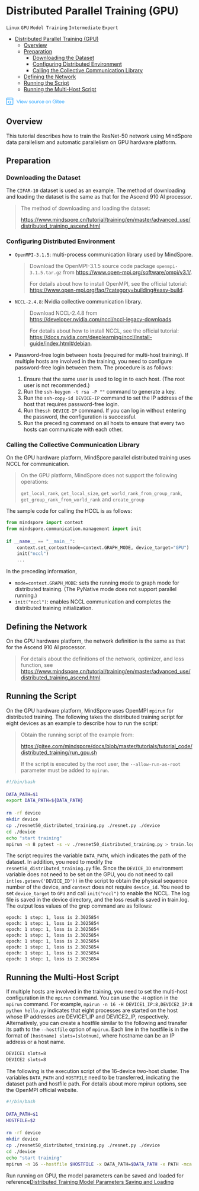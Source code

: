 # Distributed Parallel Training (GPU)

`Linux` `GPU` `Model Training` `Intermediate` `Expert`

<!-- TOC -->

- [Distributed Parallel Training (GPU)](#distributed-parallel-training-gpu)
    - [Overview](#overview)
    - [Preparation](#preparation)
        - [Downloading the Dataset](#downloading-the-dataset)
        - [Configuring Distributed Environment](#configuring-distributed-environment)
        - [Calling the Collective Communication Library](#calling-the-collective-communication-library)
    - [Defining the Network](#defining-the-network)
    - [Running the Script](#running-the-script)
    - [Running the Multi-Host Script](#running-the-multi-host-script)

<!-- /TOC -->

<a href="https://gitee.com/mindspore/docs/blob/master/tutorials/training/source_en/advanced_use/distributed_training_gpu.md" target="_blank"><img src="../_static/logo_source.png"></a>

## Overview

This tutorial describes how to train the ResNet-50 network using MindSpore data parallelism and automatic parallelism on GPU hardware platform.

## Preparation

### Downloading the Dataset

The `CIFAR-10` dataset is used as an example. The method of downloading and loading the dataset is the same as that for the Ascend 910 AI processor.

> The method of downloading and loading the dataset:
>
> <https://www.mindspore.cn/tutorial/training/en/master/advanced_use/distributed_training_ascend.html>

### Configuring Distributed Environment

- `OpenMPI-3.1.5`: multi-process communication library used by MindSpore.

  > Download the OpenMPI-3.1.5 source code package `openmpi-3.1.5.tar.gz` from <https://www.open-mpi.org/software/ompi/v3.1/>.
  >
  > For details about how to install OpenMPI, see the official tutorial: <https://www.open-mpi.org/faq/?category=building#easy-build>.

- `NCCL-2.4.8`: Nvidia collective communication library.

  > Download NCCL-2.4.8 from <https://developer.nvidia.com/nccl/nccl-legacy-downloads>.
  >
  > For details about how to install NCCL, see the official tutorial: <https://docs.nvidia.com/deeplearning/nccl/install-guide/index.html#debian>.

- Password-free login between hosts (required for multi-host training). If multiple hosts are involved in the training, you need to configure password-free login between them. The procedure is as follows:
  1. Ensure that the same user is used to log in to each host. (The root user is not recommended.)
  2. Run the `ssh-keygen -t rsa -P ""` command to generate a key.
  3. Run the `ssh-copy-id DEVICE-IP` command to set the IP address of the host that requires password-free login.
  4. Run the`ssh DEVICE-IP` command. If you can log in without entering the password, the configuration is successful.
  5. Run the preceding command on all hosts to ensure that every two hosts can communicate with each other.

### Calling the Collective Communication Library

On the GPU hardware platform, MindSpore parallel distributed training uses NCCL for communication.

> On the GPU platform, MindSpore does not support the following operations:
>
> `get_local_rank`, `get_local_size`, `get_world_rank_from_group_rank`, `get_group_rank_from_world_rank` and `create_group`

The sample code for calling the HCCL is as follows:

```python
from mindspore import context
from mindspore.communication.management import init

if __name__ == "__main__":
    context.set_context(mode=context.GRAPH_MODE, device_target="GPU")
    init("nccl")
    ...
```

In the preceding information,

- `mode=context.GRAPH_MODE`: sets the running mode to graph mode for distributed training. (The PyNative mode does not support parallel running.)
- `init("nccl")`: enables NCCL communication and completes the distributed training initialization.

## Defining the Network

On the GPU hardware platform, the network definition is the same as that for the Ascend 910 AI processor.

> For details about the definitions of the network, optimizer, and loss function, see <https://www.mindspore.cn/tutorial/training/en/master/advanced_use/distributed_training_ascend.html>.

## Running the Script

On the GPU hardware platform, MindSpore uses OpenMPI `mpirun` for distributed training. The following takes the distributed training script for eight devices as an example to describe how to run the script:

> Obtain the running script of the example from:
>
> <https://gitee.com/mindspore/docs/blob/master/tutorials/tutorial_code/distributed_training/run_gpu.sh>
>
> If the script is executed by the root user, the `--allow-run-as-root` parameter must be added to `mpirun`.

```bash
#!/bin/bash

DATA_PATH=$1
export DATA_PATH=${DATA_PATH}

rm -rf device
mkdir device
cp ./resnet50_distributed_training.py ./resnet.py ./device
cd ./device
echo "start training"
mpirun -n 8 pytest -s -v ./resnet50_distributed_training.py > train.log 2>&1 &
```

The script requires the variable `DATA_PATH`, which indicates the path of the dataset. In addition, you need to modify the `resnet50_distributed_training.py` file. Since the `DEVICE_ID` environment variable does not need to be set on the GPU, you do not need to call `int(os.getenv('DEVICE_ID'))` in the script to obtain the physical sequence number of the device, and `context` does not require `device_id`. You need to set `device_target` to `GPU` and call `init("nccl")` to enable the NCCL. The log file is saved in the device directory, and the loss result is saved in train.log. The output loss values of the grep command are as follows:

```text
epoch: 1 step: 1, loss is 2.3025854
epoch: 1 step: 1, loss is 2.3025854
epoch: 1 step: 1, loss is 2.3025854
epoch: 1 step: 1, loss is 2.3025854
epoch: 1 step: 1, loss is 2.3025854
epoch: 1 step: 1, loss is 2.3025854
epoch: 1 step: 1, loss is 2.3025854
epoch: 1 step: 1, loss is 2.3025854
```

## Running the Multi-Host Script

If multiple hosts are involved in the training, you need to set the multi-host configuration in the `mpirun` command. You can use the `-H` option in the `mpirun` command. For example, `mpirun -n 16 -H DEVICE1_IP:8,DEVICE2_IP:8 python hello.py` indicates that eight processes are started on the host whose IP addresses are DEVICE1_IP and DEVICE2_IP, respectively. Alternatively, you can create a hostfile similar to the following and transfer its path to the `--hostfile` option of `mpirun`. Each line in the hostfile is in the format of `[hostname] slots=[slotnum]`, where hostname can be an IP address or a host name.

```bash
DEVICE1 slots=8
DEVICE2 slots=8
```

The following is the execution script of the 16-device two-host cluster. The variables `DATA_PATH` and `HOSTFILE` need to be transferred, indicating the dataset path and hostfile path. For details about more mpirun options, see the OpenMPI official website.

```bash
#!/bin/bash

DATA_PATH=$1
HOSTFILE=$2

rm -rf device
mkdir device
cp ./resnet50_distributed_training.py ./resnet.py ./device
cd ./device
echo "start training"
mpirun -n 16 --hostfile $HOSTFILE -x DATA_PATH=$DATA_PATH -x PATH -mca pml ob1 pytest -s -v ./resnet50_distributed_training.py > train.log 2>&1 &
```

Run running on GPU, the model parameters can be saved and loaded for reference[Distributed Training Model Parameters Saving and Loading](https://www.mindspore.cn/tutorial/training/en/master/advanced_use/distributed_training_ascend.html#distributed-training-model-parameters-saving-and-loading)
